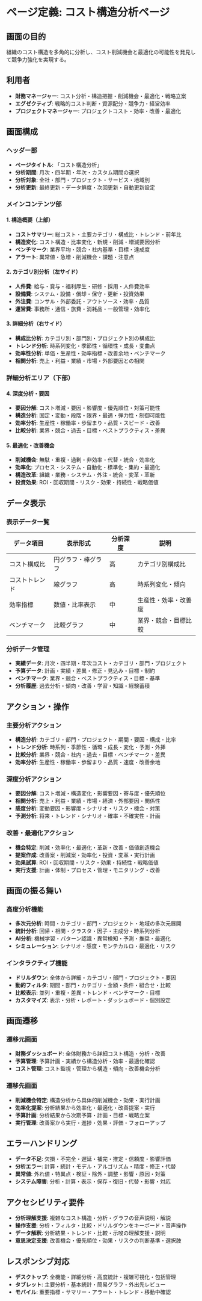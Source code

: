 # ページ定義: コスト構造分析ページ

## 画面の目的
組織のコスト構造を多角的に分析し、コスト削減機会と最適化の可能性を発見して競争力強化を実現する。

## 利用者
- **財務マネージャー**: コスト分析・構造把握・削減機会・最適化・戦略立案
- **エグゼクティブ**: 戦略的コスト判断・資源配分・競争力・経営効率
- **プロジェクトマネージャー**: プロジェクトコスト・効率・改善・最適化

## 画面構成

### ヘッダー部
- **ページタイトル**: 「コスト構造分析」
- **分析期間**: 月次・四半期・年次・カスタム期間の選択
- **分析対象**: 全社・部門・プロジェクト・サービス・地域別
- **分析更新**: 最終更新・データ鮮度・次回更新・自動更新設定

### メインコンテンツ部

#### 1. 構造概要（上部）
- **コストサマリー**: 総コスト・主要カテゴリ・構成比・トレンド・前年比
- **構造変化**: コスト構造・比率変化・新規・削減・増減要因分析
- **ベンチマーク**: 業界平均・競合・社内基準・目標・達成度
- **アラート**: 異常値・急増・削減機会・課題・注意点

#### 2. カテゴリ別分析（左サイド）
- **人件費**: 給与・賞与・福利厚生・研修・採用・人件費効率
- **設備費**: システム・設備・償却・保守・更新・投資効果
- **外注費**: コンサル・外部委託・アウトソース・効率・品質
- **運営費**: 事務所・通信・旅費・消耗品・一般管理・効率化

#### 3. 詳細分析（右サイド）
- **構成比分析**: カテゴリ別・部門別・プロジェクト別の構成比
- **トレンド分析**: 時系列変化・季節性・循環性・成長・変曲点
- **効率性分析**: 単価・生産性・効率指標・改善余地・ベンチマーク
- **相関分析**: 売上・利益・業績・市場・外部要因との相関

### 詳細分析エリア（下部）

#### 4. 深度分析・要因
- **要因分解**: コスト増減・要因・影響度・優先順位・対策可能性
- **構造分析**: 固定・変動・段階・限界・最適・弾力性・制御可能性
- **効率分析**: 生産性・稼働率・歩留まり・品質・スピード・改善
- **比較分析**: 業界・競合・過去・目標・ベストプラクティス・差異

#### 5. 最適化・改善機会
- **削減機会**: 無駄・重複・過剰・非効率・代替・統合・効率化
- **効率化**: プロセス・システム・自動化・標準化・集約・最適化
- **構造改革**: 組織・業務・システム・外注・統合・変革・革新
- **投資効果**: ROI・回収期間・リスク・効果・持続性・戦略価値

## データ表示

### 表示データ一覧
| データ項目 | 表示形式 | 分析深度 | 説明 |
|-----------|---------|---------|------|
| コスト構成比 | 円グラフ・棒グラフ | 高 | カテゴリ別構成比 |
| コストトレンド | 線グラフ | 高 | 時系列変化・傾向 |
| 効率指標 | 数値・比率表示 | 中 | 生産性・効率・改善度 |
| ベンチマーク | 比較グラフ | 中 | 業界・競合・目標比較 |

### 分析データ管理
- **実績データ**: 月次・四半期・年次コスト・カテゴリ・部門・プロジェクト
- **予算データ**: 計画・実績・差異・修正・見込み・目標・制約
- **ベンチマーク**: 業界・競合・ベストプラクティス・目標・基準
- **分析履歴**: 過去分析・傾向・改善・学習・知識・経験蓄積

## アクション・操作

### 主要分析アクション
- **構造分析**: カテゴリ・部門・プロジェクト・期間・要因・構成・比率
- **トレンド分析**: 時系列・季節性・循環・成長・変化・予測・外挿
- **比較分析**: 業界・競合・社内・過去・目標・ベンチマーク・差異
- **効率分析**: 生産性・稼働率・歩留まり・品質・速度・改善余地

### 深度分析アクション
- **要因分解**: コスト増減・構造変化・影響要因・寄与度・優先順位
- **相関分析**: 売上・利益・業績・市場・経済・外部要因・関係性
- **感度分析**: 変動要因・影響度・シナリオ・リスク・機会・対策
- **予測分析**: 将来・トレンド・シナリオ・確率・不確実性・計画

### 改善・最適化アクション
- **機会特定**: 削減・効率化・最適化・革新・改善・価値創造機会
- **提案作成**: 改善案・削減案・効率化・投資・変革・実行計画
- **効果試算**: ROI・回収期間・リスク・効果・持続性・戦略価値
- **実行支援**: 計画・体制・プロセス・管理・モニタリング・改善

## 画面の振る舞い

### 高度分析機能
- **多次元分析**: 時間・カテゴリ・部門・プロジェクト・地域の多次元展開
- **統計分析**: 回帰・相関・クラスタ・因子・主成分・時系列分析
- **AI分析**: 機械学習・パターン認識・異常検知・予測・推奨・最適化
- **シミュレーション**: シナリオ・感度・モンテカルロ・最適化・リスク

### インタラクティブ機能
- **ドリルダウン**: 全体から詳細・カテゴリ・部門・プロジェクト・要因
- **動的フィルタ**: 期間・部門・カテゴリ・金額・条件・組合せ・比較
- **比較表示**: 並列・重複・差異・トレンド・ベンチマーク・目標
- **カスタマイズ**: 表示・分析・レポート・ダッシュボード・個別設定

## 画面遷移

### 遷移元画面
- **財務ダッシュボード**: 全体財務から詳細コスト構造・分析・改善
- **予算管理**: 予算計画・実績から構造分析・効率・最適化確認
- **コスト管理**: コスト監視・管理から構造・傾向・改善機会分析

### 遷移先画面
- **削減機会特定**: 構造分析から具体的削減機会・効果・実行計画
- **効率化提案**: 分析結果から効率化・最適化・改善提案・実行
- **予算計画**: 分析結果から次期予算・計画・目標・戦略立案
- **実行管理**: 改善案から実行・進捗・効果・評価・フォローアップ

## エラーハンドリング
- **データ不足**: 欠損・不完全・遅延・補完・推定・信頼度・影響評価
- **分析エラー**: 計算・統計・モデル・アルゴリズム・精度・修正・代替
- **異常値**: 外れ値・特異点・検証・除外・調整・影響・原因・対策
- **システム障害**: 分析・計算・表示・保存・復旧・代替・影響・対応

## アクセシビリティ要件
- **分析理解支援**: 複雑なコスト構造・分析・グラフの音声説明・解説
- **操作支援**: 分析・フィルタ・比較・ドリルダウンをキーボード・音声操作
- **データ解釈**: 分析結果・トレンド・比較・示唆の理解支援・説明
- **意思決定支援**: 改善機会・優先順位・効果・リスクの判断基準・選択肢

## レスポンシブ対応
- **デスクトップ**: 全機能・詳細分析・高度統計・複雑可視化・包括管理
- **タブレット**: 主要分析・基本統計・簡易グラフ・外出先レビュー
- **モバイル**: 重要指標・サマリー・アラート・トレンド・移動中確認